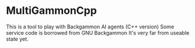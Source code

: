 # MultiGammonCpp
This is a tool to play with Backgammon AI agents (C++ version)
Some service code is borrowed from GNU Backgammon
It's very far from useable state yet.
